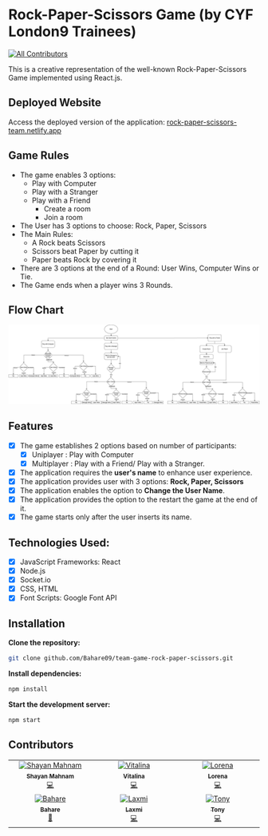 # Rock-Paper-Scissors Game (by CYF London9 Trainees)

<!-- ALL-CONTRIBUTORS-BADGE:START - Do not remove or modify this section -->

[![All Contributors](https://img.shields.io/badge/all_contributors-6-orange.svg?style=flat-square)](#contributors-)

<!-- ALL-CONTRIBUTORS-BADGE:END -->

This is a creative representation of the well-known Rock-Paper-Scissors Game implemented using React.js.

## Deployed Website

Access the deployed version of the application: <a href="https://rock-paper-scissors-team.netlify.app/">rock-paper-scissors-team.netlify.app</a>

## Game Rules

- The game enables 3 options:
  - Play with Computer
  - Play with a Stranger
  - Play with a Friend
    - Create a room
    - Join a room
- The User has 3 options to choose: Rock, Paper, Scissors
- The Main Rules:
  - A Rock beats Scissors
  - Scissors beat Paper by cutting it
  - Paper beats Rock by covering it
- There are 3 options at the end of a Round: User Wins, Computer Wins or Tie.
- The Game ends when a player wins 3 Rounds.

## Flow Chart

<img src="flowchart.jpg" alt='flowchart'/>

## Features

- [x] The game establishes 2 options based on number of participants:
  - [x] Uniplayer : Play with Computer
  - [x] Multiplayer : Play with a Friend/ Play with a Stranger.
- [x] The application requires the <b>user's name</b> to enhance user experience.
- [x] The application provides user with 3 options: <b>Rock, Paper, Scissors</b>
- [x] The application enables the option to <b>Change the User Name</b>.
- [x] The application provides the option to the restart the game at the end of it.
- [x] The game starts only after the user inserts its name.

## Technologies Used:

- [x] JavaScript Frameworks: React
- [x] Node.js
- [x] Socket.io
- [x] CSS, HTML
- [x] Font Scripts: Google Font API

## Installation

**Clone the repository:**

```bash
git clone github.com/Bahare09/team-game-rock-paper-scissors.git
```

**Install dependencies:**

```bash
npm install
```

**Start the development server:**

```bash
npm start
```

## Contributors

<!-- ALL-CONTRIBUTORS-LIST:START - Do not remove or modify this section -->
<!-- prettier-ignore-start -->
<!-- markdownlint-disable -->
<table>
  <tbody>
    <tr>
     <td align="center" valign="top" width="14.28%"><a href="https://shayanmahnam.netlify.app"><img src="https://avatars.githubusercontent.com/u/95313895?v=4?s=100" width="100px;" alt="Shayan Mahnam"/><br /><sub><b>Shayan Mahnam</b></sub></a><br /><a href="#projectManagement-ShayanMahnam" title="FrontEnd">💻</a></td>
       <td align="center" valign="top" width="14.28%"><a href="https://github.com/VitalinaKuzmenko"><img src="https://avatars.githubusercontent.com/u/91835307?v=4" width="100px;" alt="Vitalina"/><br /><sub><b>Vitalina</b></sub></a><br /><a href="https://github.com/Bahare09/team-game-rock-paper-scissors/commits?author=VitalinaKuzmenko" title="Code">💻</a> </td>
      <td align="center" valign="top" width="14.28%"><a href="https://github.com/LorenaCapraru"><img src="https://avatars.githubusercontent.com/u/108892538?v=4" width="100px;" alt="Lorena"/><br /><sub><b>Lorena</b></sub></a><br /><a href="https://github.com/Bahare09/team-game-rock-paper-scissors/commits?author=LorenaCapraru" title="Code">💻</a></td>
       </tr>
    <tr>
      <td align="center" valign="top" width="14.28%"><a href="https://github.com/Bahare09"><img src="https://avatars.githubusercontent.com/u/108987748?v=4" width="100px;" alt="Bahare"/><br /><sub><b>Bahare</b></sub></a><br /><a href="https://github.com/Bahare09/team-game-rock-paper-scissors/commits?author=Bahare09" title="Code">📆</a></td>
        <td align="center" valign="top" width="14.28%"><a href="https://github.com/laxmikckarki"><img src="https://avatars.githubusercontent.com/u/108900563?v=4" width="100px;" alt="Laxmi"/><br /><sub><b>Laxmi</b></sub></a><br /><a href="https://github.com/Bahare09/team-game-rock-paper-scissors/commits?author=laxmikckarki" title="Code">💻</a></td>
        <td align="center" valign="top" width="14.28%"><a href="https://github.com/Tony-devops"><img src="https://avatars.githubusercontent.com/u/111275895?v=4" width="100px;" alt="Tony"/><br /><sub><b>Tony</b></sub></a><br /><a href="https://github.com/Bahare09/team-game-rock-paper-scissors/commits?author=Tony-devops" title="Code">💻</a> </td>
        </tr>
  </tbody>
</table>

<!-- markdownlint-restore -->
<!-- prettier-ignore-end -->

<!-- ALL-CONTRIBUTORS-LIST:END -->
<!-- markdownlint-disable -->

<!-- markdownlint-restore -->
<!-- prettier-ignore-end -->

<!-- ALL-CONTRIBUTORS-LIST:END -->
